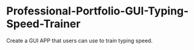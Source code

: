 # Professional-Portfolio-GUI-Typing-Speed-Trainer
Create a GUI APP that users can use to train typing speed.
